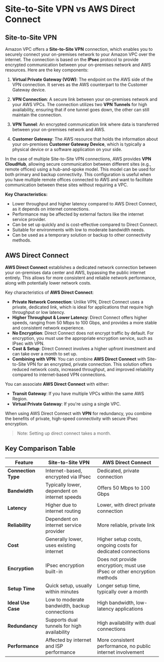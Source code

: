 # **Site-to-Site VPN vs AWS Direct Connect**

## **Site-to-Site VPN**

Amazon VPC offers a **Site-to-Site VPN** connection, which enables you to securely connect your on-premises network to your Amazon VPC over the internet. The connection is based on the **IPsec** protocol to provide encrypted communication between your on-premises network and AWS resources. Here are the key components:

1. **Virtual Private Gateway (VGW)**: The endpoint on the AWS side of the VPN connection. It serves as the AWS counterpart to the Customer Gateway device.

2. **VPN Connection**: A secure link between your on-premises network and your AWS VPCs. The connection utilizes two **VPN Tunnels** for high availability, ensuring that if one tunnel goes down, the other can still maintain the connection.

3. **VPN Tunnel**: An encrypted communication link where data is transferred between your on-premises network and AWS.

4. **Customer Gateway**: The AWS resource that holds the information about your on-premises **Customer Gateway Device**, which is typically a physical device or a software application on your side.

In the case of multiple Site-to-Site VPN connections, AWS provides **VPN CloudHub**, allowing secure communication between different sites (e.g., remote offices) using a hub-and-spoke model. This model can be used for both primary and backup connectivity. This configuration is useful when you have multiple remote offices connected to AWS and want to facilitate communication between these sites without requiring a VPC.

**Key Characteristics:**

- Lower throughput and higher latency compared to AWS Direct Connect, as it depends on internet connections.
- Performance may be affected by external factors like the internet service provider.
- Can be set up quickly and is cost-effective compared to Direct Connect.
- Suitable for environments with low to moderate bandwidth needs.
- Can be used as a temporary solution or backup to other connectivity methods.

## **AWS Direct Connect**

**AWS Direct Connect** establishes a dedicated network connection between your on-premises data center and AWS, bypassing the public internet entirely. This allows for more consistent and reliable network performance, along with potentially lower network costs.

Key characteristics of **AWS Direct Connect**:

- **Private Network Connection**: Unlike VPN, Direct Connect uses a private, dedicated link, which is ideal for applications that require high throughput or low latency.
- **Higher Throughput & Lower Latency**: Direct Connect offers higher speeds, ranging from 50 Mbps to 100 Gbps, and provides a more stable and consistent network experience.
- **No Encryption**: Direct Connect does not encrypt traffic by default. For encryption, you must use the appropriate encryption service, such as IPsec with VPN.
- **Cost & Setup**: Direct Connect involves a higher upfront investment and can take over a month to set up.
- **Combining with VPN**: You can combine **AWS Direct Connect** with Site-to-Site VPN for an encrypted, private connection. This solution offers reduced network costs, increased throughput, and improved reliability compared to internet-based VPN connections.

You can associate **AWS Direct Connect** with either:

- **Transit Gateway**: If you have multiple VPCs within the same AWS Region.
- **Virtual Private Gateway**: If you're using a single VPC.

When using AWS Direct Connect with **VPN** for redundancy, you combine the benefits of private, high-speed connectivity with secure IPsec encryption.

>Note: Setting up direct connect takes a month.

## **Key Comparison Table**

| Feature                     | **Site-to-Site VPN**                           | **AWS Direct Connect**                        |
|-----------------------------|------------------------------------------------|---------------------------------------------|
| **Connection Type**         | Internet-based, encrypted via IPsec            | Dedicated, private connection               |
| **Bandwidth**               | Typically lower, dependent on internet speeds | Offers 50 Mbps to 100 Gbps                  |
| **Latency**                 | Higher due to internet routing                 | Lower, with direct private connection       |
| **Reliability**             | Dependent on internet service provider         | More reliable, private link                 |
| **Cost**                    | Generally lower, uses existing internet        | Higher setup costs, ongoing costs for dedicated connections |
| **Encryption**              | IPsec encryption built-in                      | Does not provide encryption; must use IPsec or other encryption methods |
| **Setup Time**              | Quick setup, usually within minutes            | Longer setup time, typically over a month   |
| **Ideal Use Case**          | Low to moderate bandwidth, backup connections  | High bandwidth, low-latency applications    |
| **Redundancy**              | Supports dual tunnels for high availability    | High availability with dual connections    |
| **Performance**             | Affected by internet and ISP performance       | More consistent performance, no public internet involvement |
